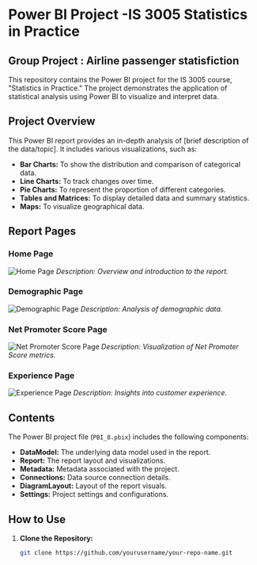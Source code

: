# Power BI Project -IS 3005 Statistics in Practice

## Group Project : Airline passenger statisfiction

This repository contains the Power BI project for the IS 3005 course, "Statistics in Practice." The project demonstrates the application of statistical analysis using Power BI to visualize and interpret data.

## Project Overview

This Power BI report provides an in-depth analysis of [brief description of the data/topic]. It includes various visualizations, such as:

- **Bar Charts:** To show the distribution and comparison of categorical data.
- **Line Charts:** To track changes over time.
- **Pie Charts:** To represent the proportion of different categories.
- **Tables and Matrices:** To display detailed data and summary statistics.
- **Maps:** To visualize geographical data.

## Report Pages

### Home Page
![Home Page](images/home_page.png)
*Description: Overview and introduction to the report.*

### Demographic Page
![Demographic Page](images/demographic_page.png)
*Description: Analysis of demographic data.*

### Net Promoter Score Page
![Net Promoter Score Page](images/net_promoter_score_page.png)
*Description: Visualization of Net Promoter Score metrics.*

### Experience Page
![Experience Page](images/experience_page.png)
*Description: Insights into customer experience.*

## Contents

The Power BI project file (`PBI_8.pbix`) includes the following components:

- **DataModel:** The underlying data model used in the report.
- **Report:** The report layout and visualizations.
- **Metadata:** Metadata associated with the project.
- **Connections:** Data source connection details.
- **DiagramLayout:** Layout of the report visuals.
- **Settings:** Project settings and configurations.

## How to Use

1. **Clone the Repository:**
   ```sh
   git clone https://github.com/yourusername/your-repo-name.git
